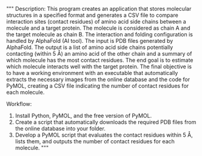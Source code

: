 """
Description: This program creates an application that stores molecular structures in a specified format and generates a CSV file to compare interaction sites (contact residues) of amino acid side chains between a molecule and a target protein. The molecule is considered as chain A and the target molecule as chain B. The interaction and folding configuration is handled by AlphaFold (AI tool). The input is PDB files generated by AlphaFold. The output is a list of amino acid side chains potentially contacting (within 5 Å) an amino acid of the other chain and a summary of which molecule has the most contact residues. The end goal is to estimate which molecule interacts well with the target protein. The final objective is to have a working environment with an executable that automatically extracts the necessary images from the online database and the code for PyMOL, creating a CSV file indicating the number of contact residues for each molecule.

Workflow:
1. Install Python, PyMOL, and the free version of PyMOL.
2. Create a script that automatically downloads the required PDB files from the online database into your folder.
3. Develop a PyMOL script that evaluates the contact residues within 5 Å, lists them, and outputs the number of contact residues for each molecule.
"""
